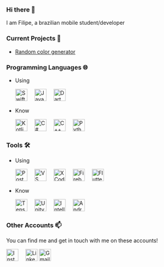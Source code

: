 ### Hi there 👋

I am Filipe, a brazilian mobile student/developer


### Current Projects 📱
<ul>
<li><a href="https://github.com/filipero/VIP_Training">Random color generator</a></li>
</ul>

### Programming Languages 🌐

- Using

    <a href="https://developer.apple.com/swift/">
    <img src="https://cdn4.iconfinder.com/data/icons/logos-3/504/Swift-2-512.png" alt="Swift" style="margin-right:15px;" title="Swift" width="32" height="32"></a>
    <a href="https://www.java.com/">
    <img src="https://image.flaticon.com/icons/png/512/226/226777.png" alt="Java" style="margin-right:15px;" title="Java" width="32" height="32"></a>
    <a href="https://dart.dev/">
    <img src="https://user-images.githubusercontent.com/26507463/53453892-49908900-3a04-11e9-9dce-77ed3d694326.png" alt="Dart" style="" title="Dart" width="32" height="32"></a>

- Know

    <a href="https://kotlinlang.org/">
    <img src="https://cdn.worldvectorlogo.com/logos/kotlin-1.svg" alt="Kotlin" style="margin-right:15px;" title="Kotlin" width="32" height="32"></a>
    <a href="https://docs.microsoft.com/en-us/dotnet/csharp/">
    <img src="https://www.freeiconspng.com/uploads/c-logo-icon-18.png" alt="C#" style="margin-right:15px;" title="C#" width="32" height="32"></a>
    <a href="http://www.cplusplus.com/">
    <img src="https://user-images.githubusercontent.com/42747200/46140125-da084900-c26d-11e8-8ea7-c45ae6306309.png" alt="C++" style="margin-right:15px;" title="C++" width="32" height="32"></a>
    <a href="https://www.python.org/">
    <img src="https://cdn3.iconfinder.com/data/icons/logos-and-brands-adobe/512/267_Python-512.png" alt="Python" style="" title="Python" width="32" height="32"></a>


### Tools 🛠️

- Using

    <a href="https://www.postman.com/">
    <img src="https://dashboard.snapcraft.io/site_media/appmedia/2018/11/logo-mark.png" alt="Postman" style="margin-right:15px;" title="Postman" width="32" height="32"></a>
    <a href="https://code.visualstudio.com/">
    <img src="https://upload.wikimedia.org/wikipedia/commons/thumb/9/9a/Visual_Studio_Code_1.35_icon.svg/1200px-Visual_Studio_Code_1.35_icon.svg.png" alt="VS Code" style="margin-right:15px;" title="VS Code" width="32" height="32"></a>
    <a href="https://developer.apple.com/xcode/">
    <img src="https://www.showmetech.com.br/wp-content/uploads//2013/01/xcode-icon.png" alt="XCode" style="margin-right:15px;" title="XCode" width="32" height="32"></a>
    <a href="https://firebase.google.com/">
    <img src="https://cdn4.iconfinder.com/data/icons/google-i-o-2016/512/google_firebase-2-512.png" alt="Firebase" style="margin-right:15px;" title="Firebase" width="32" height="32"></a>
    <a href="https://flutter.dev/">
    <img src="https://dashboard.snapcraft.io/site_media/appmedia/2020/03/app_icon_512.png" alt="Flutter" style="" title="Flutter" width="32" height="32"></a>



- Know

    <a href="https://www.tensorflow.org/">
    <img src="https://media-exp1.licdn.com/dms/image/C560BAQFHT0X1VDWbrw/company-logo_200_200/0?e=2159024400&v=beta&t=29_zq8h6oz_4JmQt6OWDF67NhFCcBDLFhGIbo3nDhVo" alt="Tensor Flow" style="margin-right:15px;" title="Tensor Flow" width="32" height="32"></a>
    <a href="https://unity.com/">
    <img src="https://icon-library.com/images/unity-icon/unity-icon-1.jpg" alt="Unity" style="margin-right:15px;" title="Unity" width="32" height="32"></a>
    <a href="https://www.jetbrains.com/idea/">
    <img src="https://upload.wikimedia.org/wikipedia/commons/thumb/d/d5/IntelliJ_IDEA_Logo.svg/1200px-IntelliJ_IDEA_Logo.svg.png" alt="IntelliJ IDEA" style="margin-right:15px;" title="IntelliJ IDEA" width="32" height="32"></a>
    <a href="https://developer.android.com/studio">
    <img src="https://upload.wikimedia.org/wikipedia/commons/thumb/8/8f/Breezeicons-apps-48-android-studio.svg/1200px-Breezeicons-apps-48-android-studio.svg.png" alt="Android Studio" style="" title="Android Studio" width="32" height="32"></a>



### Other Accounts 📫

You can find me and get in touch with me on these accounts!

<a href="https://www.instagram.com/filipe_rodrigues_/"><img src="https://pluspng.com/img-png/instagram-png-instagram-png-icon-1024.png" alt="Instagram" style="margin-right:15px;" title="Instagram" width="32" height="32"></a>
<a href="https://www.linkedin.com/in/filipe-ro/"><img src="https://lh3.googleusercontent.com/proxy/R0L4LwCg0ufhIPp34KVfiqKv27y-FuQlojX_Xpvq550YfETfaBgodzM8HptscJWjX6830bApKs-ikZFSgiOIn_J-J-4Zs-cOWKirwXucWna0nsb2IwM" alt="LinkedIn" style="" title="LinkedIn" width="32" height="32"></a>
<a href="mailto:filipe.ro.ol@gmail.com"><img src="https://www.freepnglogos.com/uploads/logo-gmail-png/logo-gmail-png-gmail-icon-download-png-and-vector-1.png" alt="Gmail" style="" title="Gmail" width="32" height="32"></a>
